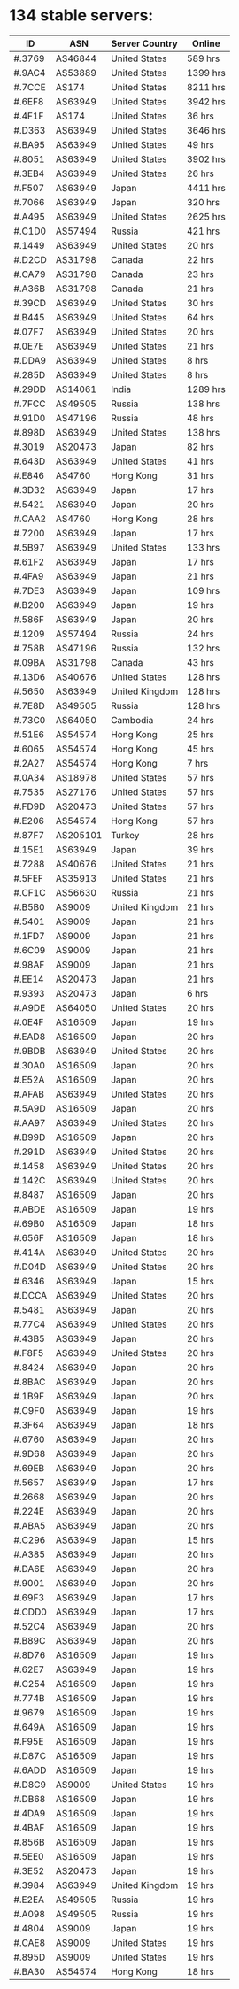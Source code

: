 # 134 stable servers:

| ID | ASN | Server Country | Online |
| ------ | ------ | ------ | ------ |
| #.3769 | AS46844 | United States | 589 hrs |
| #.9AC4 | AS53889 | United States | 1399 hrs |
| #.7CCE | AS174 | United States | 8211 hrs |
| #.6EF8 | AS63949 | United States | 3942 hrs |
| #.4F1F | AS174 | United States | 36 hrs |
| #.D363 | AS63949 | United States | 3646 hrs |
| #.BA95 | AS63949 | United States | 49 hrs |
| #.8051 | AS63949 | United States | 3902 hrs |
| #.3EB4 | AS63949 | United States | 26 hrs |
| #.F507 | AS63949 | Japan | 4411 hrs |
| #.7066 | AS63949 | Japan | 320 hrs |
| #.A495 | AS63949 | United States | 2625 hrs |
| #.C1D0 | AS57494 | Russia | 421 hrs |
| #.1449 | AS63949 | United States | 20 hrs |
| #.D2CD | AS31798 | Canada | 22 hrs |
| #.CA79 | AS31798 | Canada | 23 hrs |
| #.A36B | AS31798 | Canada | 21 hrs |
| #.39CD | AS63949 | United States | 30 hrs |
| #.B445 | AS63949 | United States | 64 hrs |
| #.07F7 | AS63949 | United States | 20 hrs |
| #.0E7E | AS63949 | United States | 21 hrs |
| #.DDA9 | AS63949 | United States | 8 hrs |
| #.285D | AS63949 | United States | 8 hrs |
| #.29DD | AS14061 | India | 1289 hrs |
| #.7FCC | AS49505 | Russia | 138 hrs |
| #.91D0 | AS47196 | Russia | 48 hrs |
| #.898D | AS63949 | United States | 138 hrs |
| #.3019 | AS20473 | Japan | 82 hrs |
| #.643D | AS63949 | United States | 41 hrs |
| #.E846 | AS4760 | Hong Kong | 31 hrs |
| #.3D32 | AS63949 | Japan | 17 hrs |
| #.5421 | AS63949 | Japan | 20 hrs |
| #.CAA2 | AS4760 | Hong Kong | 28 hrs |
| #.7200 | AS63949 | Japan | 17 hrs |
| #.5B97 | AS63949 | United States | 133 hrs |
| #.61F2 | AS63949 | Japan | 17 hrs |
| #.4FA9 | AS63949 | Japan | 21 hrs |
| #.7DE3 | AS63949 | Japan | 109 hrs |
| #.B200 | AS63949 | Japan | 19 hrs |
| #.586F | AS63949 | Japan | 20 hrs |
| #.1209 | AS57494 | Russia | 24 hrs |
| #.758B | AS47196 | Russia | 132 hrs |
| #.09BA | AS31798 | Canada | 43 hrs |
| #.13D6 | AS40676 | United States | 128 hrs |
| #.5650 | AS63949 | United Kingdom | 128 hrs |
| #.7E8D | AS49505 | Russia | 128 hrs |
| #.73C0 | AS64050 | Cambodia | 24 hrs |
| #.51E6 | AS54574 | Hong Kong | 25 hrs |
| #.6065 | AS54574 | Hong Kong | 45 hrs |
| #.2A27 | AS54574 | Hong Kong | 7 hrs |
| #.0A34 | AS18978 | United States | 57 hrs |
| #.7535 | AS27176 | United States | 57 hrs |
| #.FD9D | AS20473 | United States | 57 hrs |
| #.E206 | AS54574 | Hong Kong | 57 hrs |
| #.87F7 | AS205101 | Turkey | 28 hrs |
| #.15E1 | AS63949 | Japan | 39 hrs |
| #.7288 | AS40676 | United States | 21 hrs |
| #.5FEF | AS35913 | United States | 21 hrs |
| #.CF1C | AS56630 | Russia | 21 hrs |
| #.B5B0 | AS9009 | United Kingdom | 21 hrs |
| #.5401 | AS9009 | Japan | 21 hrs |
| #.1FD7 | AS9009 | Japan | 21 hrs |
| #.6C09 | AS9009 | Japan | 21 hrs |
| #.98AF | AS9009 | Japan | 21 hrs |
| #.EE14 | AS20473 | Japan | 21 hrs |
| #.9393 | AS20473 | Japan | 6 hrs |
| #.A9DE | AS64050 | United States | 20 hrs |
| #.0E4F | AS16509 | Japan | 19 hrs |
| #.EAD8 | AS16509 | Japan | 20 hrs |
| #.9BDB | AS63949 | United States | 20 hrs |
| #.30A0 | AS16509 | Japan | 20 hrs |
| #.E52A | AS16509 | Japan | 20 hrs |
| #.AFAB | AS63949 | United States | 20 hrs |
| #.5A9D | AS16509 | Japan | 20 hrs |
| #.AA97 | AS63949 | United States | 20 hrs |
| #.B99D | AS16509 | Japan | 20 hrs |
| #.291D | AS63949 | United States | 20 hrs |
| #.1458 | AS63949 | United States | 20 hrs |
| #.142C | AS63949 | United States | 20 hrs |
| #.8487 | AS16509 | Japan | 20 hrs |
| #.ABDE | AS16509 | Japan | 19 hrs |
| #.69B0 | AS16509 | Japan | 18 hrs |
| #.656F | AS16509 | Japan | 18 hrs |
| #.414A | AS63949 | United States | 20 hrs |
| #.D04D | AS63949 | United States | 20 hrs |
| #.6346 | AS63949 | Japan | 15 hrs |
| #.DCCA | AS63949 | United States | 20 hrs |
| #.5481 | AS63949 | Japan | 20 hrs |
| #.77C4 | AS63949 | United States | 20 hrs |
| #.43B5 | AS63949 | Japan | 20 hrs |
| #.F8F5 | AS63949 | United States | 20 hrs |
| #.8424 | AS63949 | Japan | 20 hrs |
| #.8BAC | AS63949 | Japan | 20 hrs |
| #.1B9F | AS63949 | Japan | 20 hrs |
| #.C9F0 | AS63949 | Japan | 19 hrs |
| #.3F64 | AS63949 | Japan | 18 hrs |
| #.6760 | AS63949 | Japan | 20 hrs |
| #.9D68 | AS63949 | Japan | 20 hrs |
| #.69EB | AS63949 | Japan | 20 hrs |
| #.5657 | AS63949 | Japan | 17 hrs |
| #.2668 | AS63949 | Japan | 20 hrs |
| #.224E | AS63949 | Japan | 20 hrs |
| #.ABA5 | AS63949 | Japan | 20 hrs |
| #.C296 | AS63949 | Japan | 15 hrs |
| #.A385 | AS63949 | Japan | 20 hrs |
| #.DA6E | AS63949 | Japan | 20 hrs |
| #.9001 | AS63949 | Japan | 20 hrs |
| #.69F3 | AS63949 | Japan | 17 hrs |
| #.CDD0 | AS63949 | Japan | 17 hrs |
| #.52C4 | AS63949 | Japan | 20 hrs |
| #.B89C | AS63949 | Japan | 20 hrs |
| #.8D76 | AS16509 | Japan | 19 hrs |
| #.62E7 | AS63949 | Japan | 19 hrs |
| #.C254 | AS16509 | Japan | 19 hrs |
| #.774B | AS16509 | Japan | 19 hrs |
| #.9679 | AS16509 | Japan | 19 hrs |
| #.649A | AS16509 | Japan | 19 hrs |
| #.F95E | AS16509 | Japan | 19 hrs |
| #.D87C | AS16509 | Japan | 19 hrs |
| #.6ADD | AS16509 | Japan | 19 hrs |
| #.D8C9 | AS9009 | United States | 19 hrs |
| #.DB68 | AS16509 | Japan | 19 hrs |
| #.4DA9 | AS16509 | Japan | 19 hrs |
| #.4BAF | AS16509 | Japan | 19 hrs |
| #.856B | AS16509 | Japan | 19 hrs |
| #.5EE0 | AS16509 | Japan | 19 hrs |
| #.3E52 | AS20473 | Japan | 19 hrs |
| #.3984 | AS63949 | United Kingdom | 19 hrs |
| #.E2EA | AS49505 | Russia | 19 hrs |
| #.A098 | AS49505 | Russia | 19 hrs |
| #.4804 | AS9009 | Japan | 19 hrs |
| #.CAE8 | AS9009 | United States | 19 hrs |
| #.895D | AS9009 | United States | 19 hrs |
| #.BA30 | AS54574 | Hong Kong | 18 hrs |

